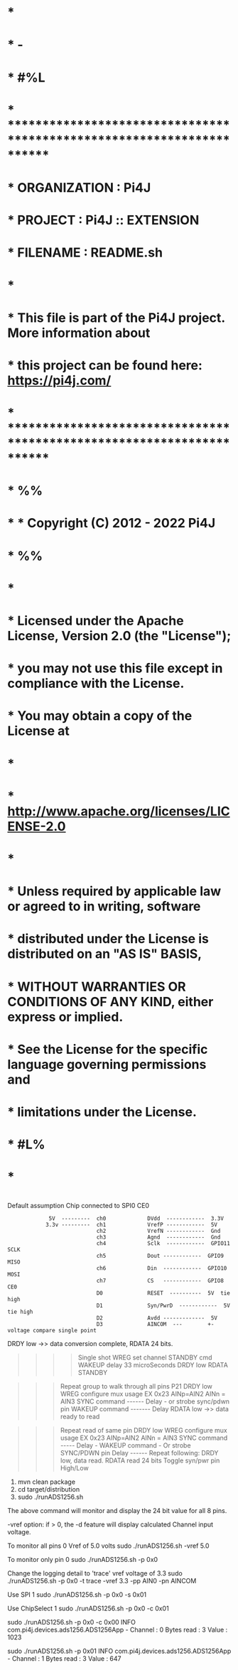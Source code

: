 
#
#
#
#     *
#     * -
#     * #%L
#     * **********************************************************************
#     * ORGANIZATION  :  Pi4J
#     * PROJECT       :  Pi4J :: EXTENSION
#     * FILENAME      :  README.sh
#     *
#     * This file is part of the Pi4J project. More information about
#     * this project can be found here:  https://pi4j.com/
#     * **********************************************************************
#     * %%
#     *   * Copyright (C) 2012 - 2022 Pi4J
#      * %%
#     *
#     * Licensed under the Apache License, Version 2.0 (the "License");
#     * you may not use this file except in compliance with the License.
#     * You may obtain a copy of the License at
#     *
#     *      http://www.apache.org/licenses/LICENSE-2.0
#     *
#     * Unless required by applicable law or agreed to in writing, software
#     * distributed under the License is distributed on an "AS IS" BASIS,
#     * WITHOUT WARRANTIES OR CONDITIONS OF ANY KIND, either express or implied.
#     * See the License for the specific language governing permissions and
#     * limitations under the License.
#     * #L%
#     *
#
#
#
#



Default assumption
Chip connected to SPI0   CE0

                 5V  ---------  ch0             DVdd  ------------  3.3V
                3.3v ---------  ch1             VrefP ------------  5V
                                ch2             VrefN ------------  Gnd
                                ch3             Agnd  ------------  Gnd
                                ch4             Sclk  ------------  GPIO11 SCLK
                                ch5             Dout ------------  GPIO9  MISO
                                ch6             Din  ------------  GPIO10 MOSI
                                ch7             CS   ------------  GPIO8  CE0
                                D0              RESET  ----------  5V  tie high
                                D1              Syn/PwrD  ------------  5V  tie high
                                D2              Avdd -------------  5V
                                D3              AINCOM  ---        +- voltage compare single point


DRDY    low ->> data conversion complete, RDATA 24 bits.


>>>>Single shot
WREG set channel
STANDBY cmd
WAKEUP
delay 33 microSeconds
DRDY low
RDATA
STANDBY





>>>  Repeat group to walk through all pins   P21
DRDY low
WREG configure mux usage  EX 0x23  AINp=AIN2  AINn = AIN3
SYNC command                            ------
Delay                                          -  or strobe sync/pdwn pin
WAKEUP command                          -------
Delay
RDATA  low ->> data ready to read

>>> Repeat read of same pin
DRDY low
WREG configure mux usage  EX 0x23  AINp=AIN2  AINn = AIN3
SYNC command           -----
Delay                       -
WAKEUP command              -  Or strobe SYNC/PDWN pin
Delay                 ------
Repeat following:
DRDY low, data read.
RDATA  read 24 bits
Toggle syn/pwr pin High/Low



1. mvn clean package
2. cd target/distribution
3. sudo ./runADS1256.sh


The above command will monitor and display the 24 bit value for all 8 pins.


-vref option: if > 0,  the -d feature will display calculated Channel input voltage.


To monitor all pins 0   Vref of 5.0 volts
sudo ./runADS1256.sh   -vref 5.0


To monitor only pin 0
sudo ./runADS1256.sh -p 0x0

Change the logging detail to 'trace'    vref voltage of 3.3
sudo ./runADS1256.sh -p 0x0 -t trace -vref 3.3 -pp AIN0 -pn AINCOM



Use SPI 1
sudo ./runADS1256.sh -p 0x0 -s 0x01


Use ChipSelect 1
sudo ./runADS1256.sh -p 0x0 -c 0x01



sudo ./runADS1256.sh -p 0x0 -c 0x00
INFO com.pi4j.devices.ads1256.ADS1256App - Channel : 0   Bytes read : 3  Value : 1023



sudo ./runADS1256.sh -p 0x01
INFO com.pi4j.devices.ads1256.ADS1256App - Channel : 1   Bytes read : 3  Value : 647


